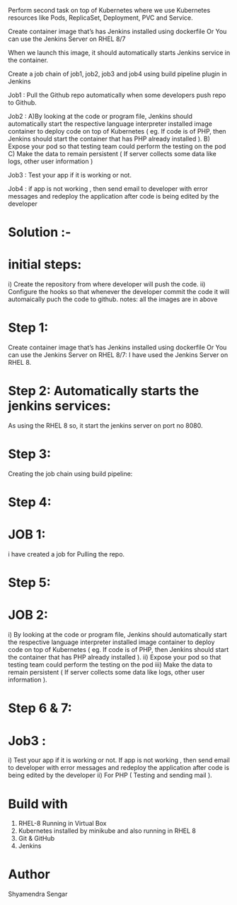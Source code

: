 Perform second task on top of Kubernetes where we use Kubernetes resources like Pods, ReplicaSet, Deployment, PVC and Service.

Create container image that’s has Jenkins installed using dockerfile Or You can use the Jenkins Server on RHEL 8/7

When we launch this image, it should automatically starts Jenkins service in the container.

Create a job chain of job1, job2, job3 and job4 using build pipeline plugin in Jenkins

Job1 : Pull the Github repo automatically when some developers push repo to Github.

Job2 :
      A)By looking at the code or program file, Jenkins should automatically start the respective language interpreter installed image container to              deploy code on top of Kubernetes ( eg. If code is of PHP, then Jenkins should start the container that has PHP already installed ).
      B) Expose your pod so that testing team could perform the testing on the pod
      C) Make the data to remain persistent ( If server collects some data like logs, other user information )

Job3 : Test your app if it is working or not.

Job4 : if app is not working , then send email to developer with error messages and redeploy the application after code is being edited by the developer
# Solution :-
 # initial steps:
   i) Create the repository from where developer will push the code.
   ii) Configure the hooks so that whenever the developer commit the code it will automaically puch the code to github.
notes: all the images are in above 
# Step 1:
   Create container image that’s has Jenkins installed using dockerfile Or You can use the Jenkins Server on RHEL 8/7:
   I have used the Jenkins Server on RHEL 8.
# Step 2: Automatically starts the jenkins services:
  As using the RHEL 8 so, it start the jenkins server on port no 8080.
# Step 3: 
  Creating the job chain using build pipeline:
# Step 4:
   # JOB 1: 
   i have created a job for Pulling the repo.
# Step 5:
   # JOB 2:
   i) By looking at the code or program file, Jenkins should automatically start the respective language interpreter installed image container to         deploy code on top of Kubernetes ( eg. If code is of PHP, then Jenkins should start the container that has PHP already installed ).
   ii) Expose your pod so that testing team could perform the testing on the pod
   iii) Make the data to remain persistent ( If server collects some data like logs, other user information ).
 # Step 6 & 7:
   # Job3 : 
   i) Test your app if it is working or not. If app is not working , then send email to developer with error messages and redeploy the application    after code is being edited by the developer
   ii) For PHP ( Testing and sending mail ).
# Build with 
 1) RHEL-8 Running in Virtual Box
 2) Kubernetes installed by minikube and also running in RHEL 8
 3) Git & GitHub
 4) Jenkins
# Author
 Shyamendra Sengar

